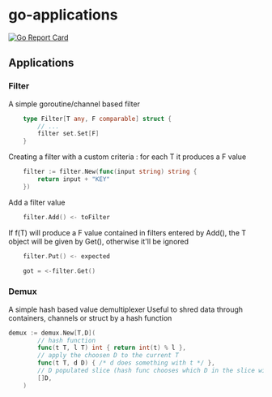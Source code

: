 # go-applications
[![Go Report Card](https://goreportcard.com/badge/github.com/julio77it/go-applications)](https://goreportcard.com/report/github.com/julio77it/go-applications)

## Applications

### Filter

A simple goroutine/channel based filter
```go
    type Filter[T any, F comparable] struct {
        // ...
        filter set.Set[F]
    }
```

Creating a filter with a custom criteria : for each T it produces a F value
```go
	filter := filter.New(func(input string) string {
		return input + "KEY"
	})
```

Add a filter value
```go
	filter.Add() <- toFilter
```

If f(T) will produce a F value contained in filters entered by Add(), the T object will be given by Get(), otherwise it'll be ignored
```go
	filter.Put() <- expected

	got = <-filter.Get()
```

### Demux
A simple hash based value demultiplexer
Useful to shred data through containers, channels or struct by a hash function

```go
demux := demux.New[T,D](
		// hash function
		func(t T, l T) int { return int(t) % l },
		// apply the choosen D to the current T
		func(t T, d D) { /* d does something with t */ }, 
		// D populated slice (hash func chooses which D in the slice will apply the T value)
		[]D,
	)
```
